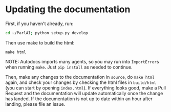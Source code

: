 # Updating the documentation

First, if you haven't already, run:
```bash
cd ~/ParlAI; python setup.py develop
```

Then use make to build the html:
```
make html
```
NOTE: Autodocs imports many agents, so you may run into `ImportError`s when running `make`. Just `pip install` as needed to continue. 

Then, make any changes to the documentation in `source`, do `make html` again, and check your changes by checking the html files in `build/html` (you can start by opening `index.html`).
If everything looks good, make a Pull Request and the documentation will update automatically once the change has landed.
If the documentation is not up to date within an hour after landing, please file an issue.
